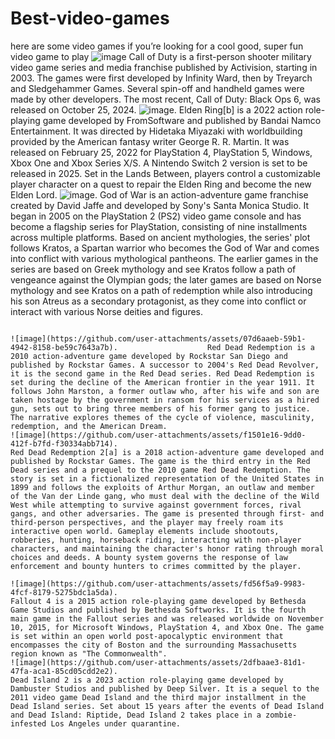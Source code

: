 # Best-video-games
here are some video games if you’re looking for a cool good, super fun video game to play
![image](https://github.com/user-attachments/assets/0358d108-f844-458a-b969-b0bfea8eda12)
Call of Duty is a first-person shooter military video game series and media franchise published by Activision, starting in 2003. The games were first developed by Infinity Ward, then by Treyarch and Sledgehammer Games. Several spin-off and handheld games were made by other developers. The most recent, Call of Duty: Black Ops 6, was released on October 25, 2024.                                                                                                                                                                                                                                                                                                                                                                                                                 ![image](https://github.com/user-attachments/assets/2ea6c170-cfc0-4d13-8767-bc94b29e831a).                                                          Elden Ring[b] is a 2022 action role-playing game developed by FromSoftware and published by Bandai Namco Entertainment. It was directed by Hidetaka Miyazaki with worldbuilding provided by the American fantasy writer George R. R. Martin. It was released on February 25, 2022 for PlayStation 4, PlayStation 5, Windows, Xbox One and Xbox Series X/S. A Nintendo Switch 2 version is set to be released in 2025. Set in the Lands Between, players control a customizable player character on a quest to repair the Elden Ring and become the new Elden Lord.                                                                                                                                                                                                                                                                                                                                                                                                                                                                                                                                                                                                                                                                 ![image](https://github.com/user-attachments/assets/8415274d-eae7-4ae7-956f-41b00c6319b5).                                                         God of War is an action-adventure game franchise created by David Jaffe and developed by Sony's Santa Monica Studio. It began in 2005 on the PlayStation 2 (PS2) video game console and has become a flagship series for PlayStation, consisting of nine installments across multiple platforms. Based on ancient mythologies, the series' plot follows Kratos, a Spartan warrior who becomes the God of War and comes into conflict with various mythological pantheons. The earlier games in the series are based on Greek mythology and see Kratos follow a path of vengeance against the Olympian gods; the later games are based on Norse mythology and see Kratos on a path of redemption while also introducing his son Atreus as a secondary protagonist, as they come into conflict or interact with various Norse deities and figures. 
                                       
                                                                                                                                                                                                                                                                                                                                                                                                                                                                        ![image](https://github.com/user-attachments/assets/07d6aaeb-59b1-4942-8158-be59c7643a7b).                    Red Dead Redemption is a 2010 action-adventure game developed by Rockstar San Diego and published by Rockstar Games. A successor to 2004's Red Dead Revolver, it is the second game in the Red Dead series. Red Dead Redemption is set during the decline of the American frontier in the year 1911. It follows John Marston, a former outlaw who, after his wife and son are taken hostage by the government in ransom for his services as a hired gun, sets out to bring three members of his former gang to justice. The narrative explores themes of the cycle of violence, masculinity, redemption, and the American Dream.                                                                                                                                                                                                                                                                                                                                                                                                                    ![image](https://github.com/user-attachments/assets/f1501e16-9dd0-412f-b7fd-f30334abb714).                                                                                                Red Dead Redemption 2[a] is a 2018 action-adventure game developed and published by Rockstar Games. The game is the third entry in the Red Dead series and a prequel to the 2010 game Red Dead Redemption. The story is set in a fictionalized representation of the United States in 1899 and follows the exploits of Arthur Morgan, an outlaw and member of the Van der Linde gang, who must deal with the decline of the Wild West while attempting to survive against government forces, rival gangs, and other adversaries. The game is presented through first- and third-person perspectives, and the player may freely roam its interactive open world. Gameplay elements include shootouts, robberies, hunting, horseback riding, interacting with non-player characters, and maintaining the character's honor rating through moral choices and deeds. A bounty system governs the response of law enforcement and bounty hunters to crimes committed by the player.                                                                                                                                                             
                                                                                                                                                                                                                                                                                                                                                                                                                                   ![image](https://github.com/user-attachments/assets/fd56f5a9-9983-4fcf-8179-5275bdc1a5da).                                                                                                Fallout 4 is a 2015 action role-playing game developed by Bethesda Game Studios and published by Bethesda Softworks. It is the fourth main game in the Fallout series and was released worldwide on November 10, 2015, for Microsoft Windows, PlayStation 4, and Xbox One. The game is set within an open world post-apocalyptic environment that encompasses the city of Boston and the surrounding Massachusetts region known as "The Commonwealth".                                                                                                                                                                                                                                                                                                                                                                                                                                                                                   ![image](https://github.com/user-attachments/assets/2dfbaae3-81d1-47fa-aca1-85cd05cdd2e2).                                                   Dead Island 2 is a 2023 action role-playing game developed by Dambuster Studios and published by Deep Silver. It is a sequel to the 2011 video game Dead Island and the third major installment in the Dead Island series. Set about 15 years after the events of Dead Island and Dead Island: Riptide, Dead Island 2 takes place in a zombie-infested Los Angeles under quarantine.

               
                      
